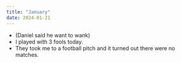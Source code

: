 ```yaml
---
title: "January"
date: 2024-01-21
---
```


 - (Daniel said he want to wank)
 - I played with 3 fools today. 
 - They took me to a football pitch and it turned out there were no matches.
